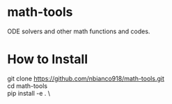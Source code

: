 # math-tools
ODE solvers and other math functions and codes.


# How to Install
  git clone https://github.com/nbianco918/math-tools.git \
  cd math-tools \
  pip install -e . \
  
  
